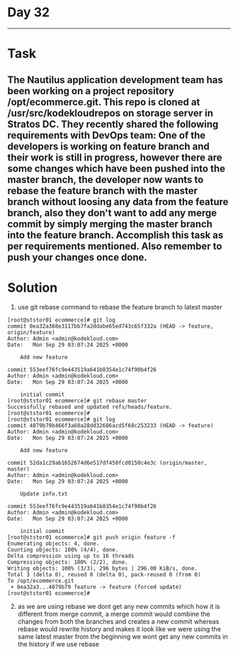 # Day 32  
---
# Task
The Nautilus application development team has been working on a project repository /opt/ecommerce.git. This repo is cloned at /usr/src/kodekloudrepos on storage server in Stratos DC. They recently shared the following requirements with DevOps team:
One of the developers is working on feature branch and their work is still in progress, however there are some changes which have been pushed into the master branch, the developer now wants to rebase the feature branch with the master branch without loosing any data from the feature branch, also they don't want to add any merge commit by simply merging the master branch into the feature branch. Accomplish this task as per requirements mentioned.
Also remember to push your changes once done.
---
# Solution
1. use git rebase command to rebase the feature branch to latest master
```
[root@ststor01 ecommerce]# git log
commit 0ea32a368e3117bb7fa2ddabe65ed743c65f332a (HEAD -> feature, origin/feature)
Author: Admin <admin@kodekloud.com>
Date:   Mon Sep 29 03:07:24 2025 +0000

    Add new feature

commit 553eef76fc9e443519a641b8354e1c74f90b4f26
Author: Admin <admin@kodekloud.com>
Date:   Mon Sep 29 03:07:24 2025 +0000

    initial commit
[root@ststor01 ecommerce]# git rebase master
Successfully rebased and updated refs/heads/feature.
[root@ststor01 ecommerce]# 
[root@ststor01 ecommerce]# git log
commit 4079b79b466f3a60a28dd32686acd5f68c253233 (HEAD -> feature)
Author: Admin <admin@kodekloud.com>
Date:   Mon Sep 29 03:07:24 2025 +0000

    Add new feature

commit 52da1c29ab1652674d6e517df450fcd0150c4e3c (origin/master, master)
Author: Admin <admin@kodekloud.com>
Date:   Mon Sep 29 03:07:24 2025 +0000

    Update info.txt

commit 553eef76fc9e443519a641b8354e1c74f90b4f26
Author: Admin <admin@kodekloud.com>
Date:   Mon Sep 29 03:07:24 2025 +0000

    initial commit
[root@ststor01 ecommerce]# git push origin feature -f
Enumerating objects: 4, done.
Counting objects: 100% (4/4), done.
Delta compression using up to 16 threads
Compressing objects: 100% (2/2), done.
Writing objects: 100% (3/3), 296 bytes | 296.00 KiB/s, done.
Total 3 (delta 0), reused 0 (delta 0), pack-reused 0 (from 0)
To /opt/ecommerce.git
 + 0ea32a3...4079b79 feature -> feature (forced update)
[root@ststor01 ecommerce]# 
```
2. as we are using rebase we dont get any new commits which how it is different from merge commit, a merge commit would combine the changes from both the branches and creates a new commit whereas rebase would rewrite history and makes it look like we were using the same latest master from the beginning we wont get any new commits in the history if we use rebase